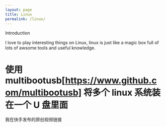 ```yaml
---
layout: page
title: Linux
permalink: /linux/
---
```


Introduction

I love to play interesting things on Linux, linux is just like a magic box full of lots of awsome tools and useful knowledge.

# 使用 multibootusb[https://www.github.com/multibootusb] 将多个 linux 系统装在一个 U 盘里面
我在快手发布的原创视频链接
